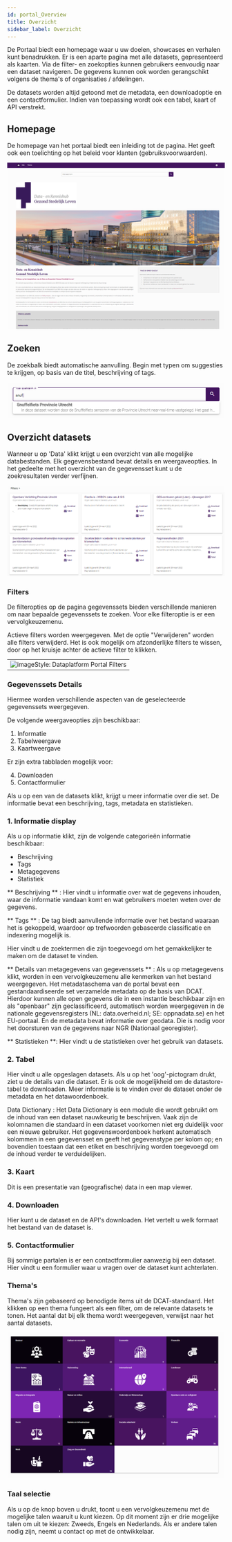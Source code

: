 ```yaml
---
id: portal_Overview
title: Overzicht 
sidebar_label: Overzicht 
---
```

De Portaal biedt een homepage waar u uw doelen, showcases en verhalen kunt benadrukken. Er is een aparte pagina met alle datasets, gepresenteerd als kaarten. Via de filter- en zoekopties kunnen gebruikers eenvoudig naar een dataset navigeren. De gegevens kunnen ook worden gerangschikt volgens de thema's of organisaties / afdelingen. 

De datasets worden altijd getoond met de metadata, een downloadoptie en een contactformulier. Indien van toepassing wordt ook een tabel, kaart of API verstrekt. 


## Homepage
De homepage van het portaal biedt een inleiding tot de pagina.  Het geeft ook een toelichting op het beleid voor klanten (gebruiksvoorwaarden). 

![imageStyle: Dataplatform Portal](assets/Dataplatform/PortalOverview/home.PNG)

## Zoeken
De zoekbalk biedt automatische aanvulling. Begin met typen om suggesties te krijgen, op basis van de titel, beschrijving of tags. 

![imageStyle: Dataplatform Portal Searchbar](assets/Dataplatform/PortalOverview/dataplatform_PORTAL_Search.png)

## Overzicht datasets 
Wanneer u op 'Data' klikt krijgt u een overzicht van alle mogelijke databestanden. Elk gegevensbestand bevat details en weergaveopties. In het gedeelte met het overzicht van de gegevensset kunt u de zoekresultaten verder verfijnen. 

![imageStyle: Dataplatform Portal Searchbar](assets/Dataplatform/PortalOverview/dataplatform_PORTAL_Overview.PNG)

### Filters 
De filteropties op de pagina gegevenssets bieden verschillende manieren om naar bepaalde gegevenssets te zoeken. Voor elke filteroptie is er een vervolgkeuzemenu. 

Actieve filters worden weergegeven. Met de optie "Verwijderen" worden alle filters verwijderd. Het is ook mogelijk om afzonderlijke filters te wissen, door op het kruisje achter de actieve filter te klikken. 

<table class="table-imageStyles">
    <tbody>
        <tr>
            <td>
                <img  alt="imageStyle: Dataplatform Portal Filters" src={require('./assets/Dataplatform/PortalOverview/dataplatform_PORTAL_FilterView1.png').default} />
            </td>
        </tr>
    </tbody>
</table>

### Gegevenssets Details 
Hiermee worden verschillende aspecten van de geselecteerde gegevenssets weergegeven. 

De volgende weergaveopties zijn beschikbaar: 
1. Informatie 
2. Tabelweergave 
3. Kaartweergave 

Er zijn extra tabbladen mogelijk voor:

4. Downloaden 
5. Contactformulier 

Als u op een van de datasets klikt, krijgt u meer informatie over die set. De informatie bevat een beschrijving, tags, metadata en statistieken. 

### 1. Informatie display 

Als u op informatie klikt, zijn de volgende categorieën informatie beschikbaar: 

* Beschrijving 
* Tags 
* Metagegevens 
* Statistiek 

** Beschrijving ** : Hier vindt u informatie over wat de gegevens inhouden, waar de informatie vandaan komt en wat gebruikers moeten weten over de gegevens. 


** Tags ** : De tag biedt aanvullende informatie over het bestand waaraan het is gekoppeld, waardoor op trefwoorden gebaseerde classificatie en indexering mogelijk is. 

Hier vindt u de zoektermen die zijn toegevoegd om het gemakkelijker te maken om de dataset te vinden. 


** Details van metagegevens van gegevenssets ** : Als u op metagegevens klikt, worden in een vervolgkeuzemenu alle kenmerken van het bestand weergegeven. Het metadataschema van de portal bevat een gestandaardiseerde set verzamelde metadata op de basis van DCAT. Hierdoor kunnen alle open gegevens die in een instantie beschikbaar zijn en als "openbaar" zijn geclassificeerd, automatisch worden weergegeven in de nationale gegevensregisters (NL: data.overheid.nl; SE: oppnadata.se) en het EU-portaal.  En de metadata bevat informatie over geodata. Die is nodig voor het doorsturen van de gegevens naar NGR (Nationaal georegister). 


** Statistieken **: Hier vindt u de statistieken over het gebruik van datasets. 

 
### 2. Tabel 

Hier vindt u alle opgeslagen datasets.  Als u op het 'oog'-pictogram drukt, ziet u de details van die dataset.   Er is ook de mogelijkheid om de datastore-tabel te downloaden. Meer informatie is te vinden over de dataset onder de metadata en het datawoordenboek. 

Data Dictionary : Het Data Dictionary is een module die wordt gebruikt om de inhoud van een dataset nauwkeurig te beschrijven. Vaak zijn de kolomnamen die standaard in een dataset voorkomen niet erg duidelijk voor een nieuwe gebruiker. Het gegevenswoordenboek herkent automatisch kolommen in een gegevensset en geeft het gegevenstype per kolom op; en bovendien toestaan dat een etiket en beschrijving worden toegevoegd om de inhoud verder te verduidelijken. 


### 3. Kaart 

Dit is een presentatie van (geografische) data in een map viewer. 

### 4. Downloaden 

Hier kunt u de dataset en de API's downloaden.  Het vertelt u welk formaat het bestand van de dataset is.  

### 5. Contactformulier 

Bij sommige partalen is er een contactformulier aanwezig bij een dataset. Hier vindt u een formulier waar u vragen  over de dataset kunt achterlaten. 

### Thema's
Thema's zijn gebaseerd op benodigde items uit de DCAT-standaard. Het klikken op een thema fungeert als een filter, om de relevante datasets te tonen. Het aantal dat bij elk thema wordt weergegeven, verwijst naar het aantal datasets.

![imageStyle: Dataplatform Portal Themes](assets/Dataplatform/PortalOverview/dataplatform_PORTAL_Themes.png)

### Taal selectie
Als u op de knop boven u drukt, toont u een vervolgkeuzemenu met de mogelijke talen waaruit u kunt kiezen. Op dit moment zijn er drie mogelijke talen om uit te kiezen: Zweeds, Engels en Nederlands. Als er andere talen nodig zijn, neemt u contact op met de ontwikkelaar. 